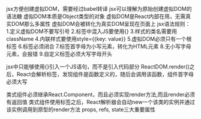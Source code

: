 jsx方便创建虚拟DOM，需要经过babel转译
jsx可以理解为原始创建虚拟DOM的语法糖
虚拟DOM本质是Object类型的对象
虚拟DOM是React内部在用，无需真实DOM那么多属性
虚拟DOM会被转化为真实DOM呈现在页面上
jsx语法规则：
1.定义虚拟DOM不要写引号
2.标签中混入JS要使用{}
3.样式的类名需要用className
4.内联样式要使用style={{key: value}}
5.虚拟DOM必须只有一个根标签
6.标签必须闭合
7.标签首字母为小写元素，转化为HTML元素
8.无小写字母元素，会报错
9.自定义标签必须大写字母开头

jsx中只能够使用{}引入一个JS语句，而不是引入代码部分
ReactDOM.render()之后，React会解析标签，发现组件是函数定义的，随后会调用该函数，组件首字母必须大写

类式组件必须继承React.Component，而且必须实现render方法,而且render必须有返回值
类式组件使用标签之后，React解析器会自动new一个该类的实例并通过该实例调用到原型的render方法
props, refs, state三大重要属性